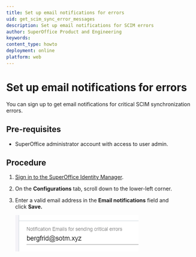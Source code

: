 ```yaml
---
title: Set up email notifications for errors
uid: get_scim_sync_error_messages
description: Set up email notifications for SCIM errors
author: SuperOffice Product and Engineering
keywords:
content_type: howto
deployment: online
platform: web
---
```


# Set up email notifications for errors

You can sign up to get email notifications for critical SCIM synchronization errors.

## Pre-requisites

* SuperOffice administrator account with access to user admin.

## Procedure

1. [Sign in to the SuperOffice Identity Manager][1].

2. On the **Configurations** tab, scroll down to the lower-left corner.

3. Enter a valid email address in the **Email notifications** field and click **Save.**

    ![SCIM email notifications -screenshot][img1]

<!-- Referenced links -->
[1]: ../sign-in-to-scim.md

<!-- Referenced images -->
[img1]: media/scim-email-notifications.png
